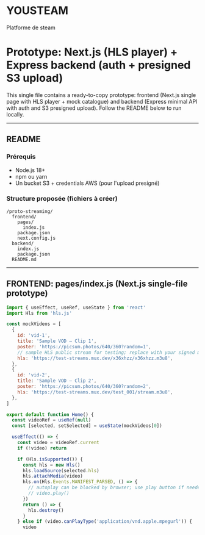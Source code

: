 # YOUSTEAM
Platforme de steam
# Prototype: Next.js (HLS player) + Express backend (auth + presigned S3 upload)

This single file contains a ready-to-copy prototype: frontend (Next.js single page with HLS player + mock catalogue) and backend (Express minimal API with auth and S3 presigned upload). Follow the README below to run locally.

---

## README

### Prérequis
- Node.js 18+
- npm ou yarn
- Un bucket S3 + credentials AWS (pour l'upload presigné)

### Structure proposée (fichiers à créer)

```
/proto-streaming/
  frontend/
    pages/
      index.js
    package.json
    next.config.js
  backend/
    index.js
    package.json
  README.md
```

---

## FRONTEND: pages/index.js (Next.js single-file prototype)

```jsx
import { useEffect, useRef, useState } from 'react'
import Hls from 'hls.js'

const mockVideos = [
  {
    id: 'vid-1',
    title: 'Sample VOD — Clip 1',
    poster: 'https://picsum.photos/640/360?random=1',
    // sample HLS public stream for testing; replace with your signed manifest
    hls: 'https://test-streams.mux.dev/x36xhzz/x36xhzz.m3u8',
  },
  {
    id: 'vid-2',
    title: 'Sample VOD — Clip 2',
    poster: 'https://picsum.photos/640/360?random=2',
    hls: 'https://test-streams.mux.dev/test_001/stream.m3u8',
  },
]

export default function Home() {
  const videoRef = useRef(null)
  const [selected, setSelected] = useState(mockVideos[0])

  useEffect(() => {
    const video = videoRef.current
    if (!video) return

    if (Hls.isSupported()) {
      const hls = new Hls()
      hls.loadSource(selected.hls)
      hls.attachMedia(video)
      hls.on(Hls.Events.MANIFEST_PARSED, () => {
        // autoplay can be blocked by browser; use play button if needed
        // video.play()
      })
      return () => {
        hls.destroy()
      }
    } else if (video.canPlayType('application/vnd.apple.mpegurl')) {
      video
